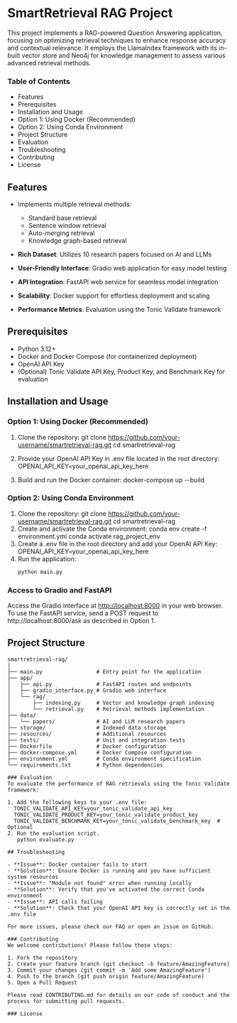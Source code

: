 # SmartRetrieval RAG Project

This project implements a RAG-powered Question Answering application, focusing on optimizing retrieval techniques to enhance response accuracy and contextual relevance. It employs the LlamaIndex framework with its in-built vector store and Neo4j for knowledge management to assess various advanced retrieval methods.

### Table of Contents
- Features
- Prerequisites
- Installation and Usage
- Option 1: Using Docker (Recommended)
- Option 2: Using Conda Environment
- Project Structure
- Evaluation
- Troubleshooting
- Contributing
- License
  
## Features

- Implements multiple retrieval methods:
  - Standard base retrieval
  - Sentence window retrieval
  - Auto-merging retrieval
  - Knowledge graph-based retrieval

- **Rich Dataset**: Utilizes 10 research papers focused on AI and LLMs
- **User-Friendly Interface**: Gradio web application for easy model testing
- **API Integration**: FastAPI web service for seamless model integration
- **Scalability**: Docker support for effortless deployment and scaling
- **Performance Metrics**: Evaluation using the Tonic Validate framework

## Prerequisites

- Python 3.12+
- Docker and Docker Compose (for containerized deployment)
- OpenAI API Key
- (Optional) Tonic Validate API Key, Product Key, and Benchmark Key for evaluation

## Installation and Usage

### Option 1: Using Docker (Recommended)
1. Clone the repository:
   git clone https://github.com/your-username/smartretrieval-rag.git
   cd smartretrieval-rag

2. Provide your OpenAI API Key in .env file located in the root directory:
   OPENAI_API_KEY=your_openai_api_key_here

3. Build and run the Docker container:
   docker-compose up --build

### Option 2: Using Conda Environment

1. Clone the repository:
   git clone https://github.com/your-username/smartretrieval-rag.git
   cd smartretrieval-rag
2. Create and activate the Conda environment:
   conda env create -f environment.yml
   conda activate rag_project_env
3. Create a .env file in the root directory and add your OpenAI API Key:
   OPENAI_API_KEY=your_openai_api_key_here
4. Run the application:
   ```markdown
   python main.py

### Access to Gradio and FastAPI
Access the Gradio interface at [http://localhost:8000](http://localhost:8000/) in your web browser.
To use the FastAPI service, send a POST request to http://localhost:8000/ask as described in Option 1.

## Project Structure

```plaintext
smartretrieval-rag/
│
├── main.py                 # Entry point for the application
├── app/
│   ├── api.py              # FastAPI routes and endpoints
│   ├── gradio_interface.py # Gradio web interface
│   └── rag/
│       ├── indexing.py     # Vector and knowledge graph indexing
│       └── retrieval.py    # Retrieval methods implementation
├── data/
│   └── papers/             # AI and LLM research papers
├── storage/                # Indexed data storage
├── resources/              # Additional resources
├── tests/                  # Unit and integration tests
├── Dockerfile              # Docker configuration
├── docker-compose.yml      # Docker Compose configuration
├── environment.yml         # Conda environment specification
└── requirements.txt        # Python dependencies

### Evaluation
To evaluate the performance of RAG retrievals using the Tonic Validate framework:

1. Add the following keys to your .env file:
  TONIC_VALIDATE_API_KEY=your_tonic_validate_api_key
  TONIC_VALIDATE_PRODUCT_KEY=your_tonic_validate_product_key
  TONIC_VALIDATE_BENCHMARK_KEY=your_tonic_validate_benchmark_key  # Optional
2. Run the evaluation script.
   python evaluate.py

## Troubleshooting

- **Issue**: Docker container fails to start
- **Solution**: Ensure Docker is running and you have sufficient system resources
- **Issue**: "Module not found" error when running locally
- **Solution**: Verify that you've activated the correct Conda environment
- **Issue**: API calls failing
- **Solution**: Check that your OpenAI API key is correctly set in the .env file

For more issues, please check our FAQ or open an issue on GitHub.

### Contributing
We welcome contributions! Please follow these steps:

1. Fork the repository
2. Create your feature branch (git checkout -b feature/AmazingFeature)
3. Commit your changes (git commit -m 'Add some AmazingFeature')
4. Push to the branch (git push origin feature/AmazingFeature)
5. Open a Pull Request

Please read CONTRIBUTING.md for details on our code of conduct and the process for submitting pull requests.

### License
